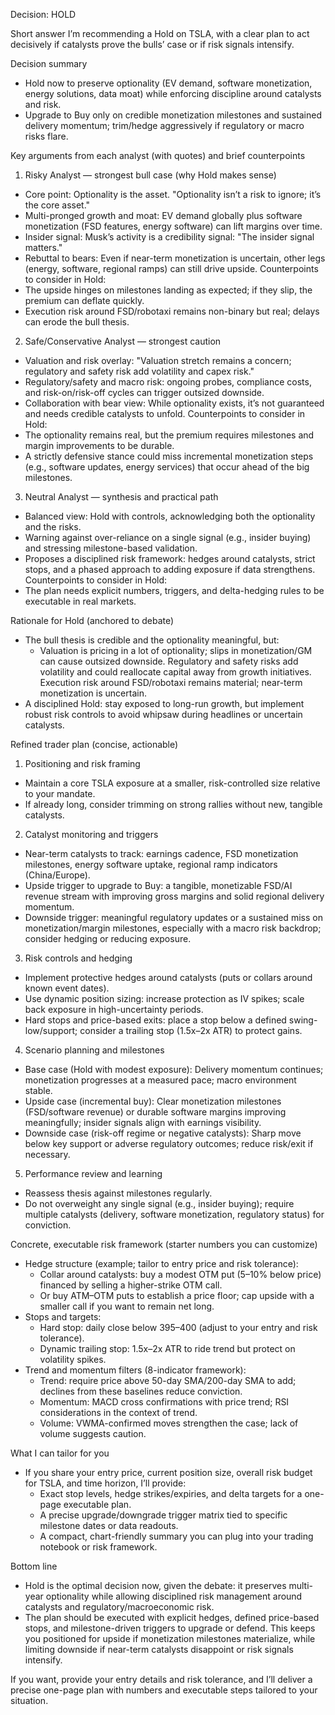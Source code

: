 Decision: HOLD

Short answer
I’m recommending a Hold on TSLA, with a clear plan to act decisively if catalysts prove the bulls’ case or if risk signals intensify.

Decision summary
- Hold now to preserve optionality (EV demand, software monetization, energy solutions, data moat) while enforcing discipline around catalysts and risk.
- Upgrade to Buy only on credible monetization milestones and sustained delivery momentum; trim/hedge aggressively if regulatory or macro risks flare.

Key arguments from each analyst (with quotes) and brief counterpoints

1) Risky Analyst — strongest bull case (why Hold makes sense)
- Core point: Optionality is the asset. "Optionality isn’t a risk to ignore; it’s the core asset."
- Multi-pronged growth and moat: EV demand globally plus software monetization (FSD features, energy software) can lift margins over time.
- Insider signal: Musk’s activity is a credibility signal: "The insider signal matters."
- Rebuttal to bears: Even if near-term monetization is uncertain, other legs (energy, software, regional ramps) can still drive upside.
Counterpoints to consider in Hold:
- The upside hinges on milestones landing as expected; if they slip, the premium can deflate quickly.
- Execution risk around FSD/robotaxi remains non-binary but real; delays can erode the bull thesis.

2) Safe/Conservative Analyst — strongest caution
- Valuation and risk overlay: "Valuation stretch remains a concern; regulatory and safety risk add volatility and capex risk."
- Regulatory/safety and macro risk: ongoing probes, compliance costs, and risk-on/risk-off cycles can trigger outsized downside.
- Collaboration with bear view: While optionality exists, it’s not guaranteed and needs credible catalysts to unfold.
Counterpoints to consider in Hold:
- The optionality remains real, but the premium requires milestones and margin improvements to be durable.
- A strictly defensive stance could miss incremental monetization steps (e.g., software updates, energy services) that occur ahead of the big milestones.

3) Neutral Analyst — synthesis and practical path
- Balanced view: Hold with controls, acknowledging both the optionality and the risks.
- Warning against over-reliance on a single signal (e.g., insider buying) and stressing milestone-based validation.
- Proposes a disciplined risk framework: hedges around catalysts, strict stops, and a phased approach to adding exposure if data strengthens.
Counterpoints to consider in Hold:
- The plan needs explicit numbers, triggers, and delta-hedging rules to be executable in real markets.

Rationale for Hold (anchored to debate)
- The bull thesis is credible and the optionality meaningful, but:
  - Valuation is pricing in a lot of optionality; slips in monetization/GM can cause outsized downside.
  Regulatory and safety risks add volatility and could reallocate capital away from growth initiatives.
  Execution risk around FSD/robotaxi remains material; near-term monetization is uncertain.
- A disciplined Hold: stay exposed to long-run growth, but implement robust risk controls to avoid whipsaw during headlines or uncertain catalysts.

Refined trader plan (concise, actionable)

1) Positioning and risk framing
- Maintain a core TSLA exposure at a smaller, risk-controlled size relative to your mandate.
- If already long, consider trimming on strong rallies without new, tangible catalysts.

2) Catalyst monitoring and triggers
- Near-term catalysts to track: earnings cadence, FSD monetization milestones, energy software uptake, regional ramp indicators (China/Europe).
- Upside trigger to upgrade to Buy: a tangible, monetizable FSD/AI revenue stream with improving gross margins and solid regional delivery momentum.
- Downside trigger: meaningful regulatory updates or a sustained miss on monetization/margin milestones, especially with a macro risk backdrop; consider hedging or reducing exposure.

3) Risk controls and hedging
- Implement protective hedges around catalysts (puts or collars around known event dates).
- Use dynamic position sizing: increase protection as IV spikes; scale back exposure in high-uncertainty periods.
- Hard stops and price-based exits: place a stop below a defined swing-low/support; consider a trailing stop (1.5x–2x ATR) to protect gains.

4) Scenario planning and milestones
- Base case (Hold with modest exposure): Delivery momentum continues; monetization progresses at a measured pace; macro environment stable.
- Upside case (incremental buy): Clear monetization milestones (FSD/software revenue) or durable software margins improving meaningfully; insider signals align with earnings visibility.
- Downside case (risk-off regime or negative catalysts): Sharp move below key support or adverse regulatory outcomes; reduce risk/exit if necessary.

5) Performance review and learning
- Reassess thesis against milestones regularly.
- Do not overweight any single signal (e.g., insider buying); require multiple catalysts (delivery, software monetization, regulatory status) for conviction.

Concrete, executable risk framework (starter numbers you can customize)
- Hedge structure (example; tailor to entry price and risk tolerance):
  - Collar around catalysts: buy a modest OTM put (5–10% below price) financed by selling a higher-strike OTM call.
  - Or buy ATM–OTM puts to establish a price floor; cap upside with a smaller call if you want to remain net long.
- Stops and targets:
  - Hard stop: daily close below 395–400 (adjust to your entry and risk tolerance).
  - Dynamic trailing stop: 1.5x–2x ATR to ride trend but protect on volatility spikes.
- Trend and momentum filters (8-indicator framework):
  - Trend: require price above 50-day SMA/200-day SMA to add; declines from these baselines reduce conviction.
  - Momentum: MACD cross confirmations with price trend; RSI considerations in the context of trend.
  - Volume: VWMA-confirmed moves strengthen the case; lack of volume suggests caution.

What I can tailor for you
- If you share your entry price, current position size, overall risk budget for TSLA, and time horizon, I’ll provide:
  - Exact stop levels, hedge strikes/expiries, and delta targets for a one-page executable plan.
  - A precise upgrade/downgrade trigger matrix tied to specific milestone dates or data readouts.
  - A compact, chart-friendly summary you can plug into your trading notebook or risk framework.

Bottom line
- Hold is the optimal decision now, given the debate: it preserves multi-year optionality while allowing disciplined risk management around catalysts and regulatory/macroeconomic risk.
- The plan should be executed with explicit hedges, defined price-based stops, and milestone-driven triggers to upgrade or defend. This keeps you positioned for upside if monetization milestones materialize, while limiting downside if near-term catalysts disappoint or risk signals intensify.

If you want, provide your entry details and risk tolerance, and I’ll deliver a precise one-page plan with numbers and executable steps tailored to your situation.